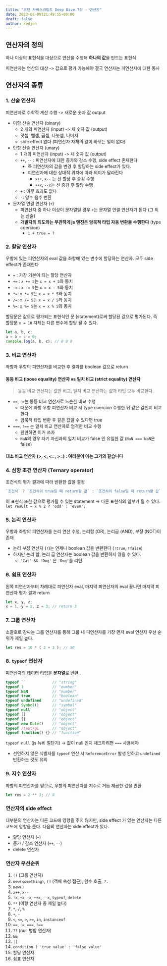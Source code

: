 ```yaml
---
title: "모던 자바스크립트 Deep Dive 7장 - 연산자"
date: 2023-08-09T21:49:55+09:00
draft: false
author: redjen
---
```


## 연산자의 정의

하나 이상의 표현식을 대상으로 연산을 수행해 **하나의 값**을 만드는 표현식

피연산자는 연산의 대상 -> 값으로 평가 가능해야
결국 연산자는 피연산자에 대한 동사

## 연산자의 종류

### 1. 산술 연산자

피연산자로 수학적 계산 수행 -> 새로운 숫자 값 output

- 이항 산술 연산자 (binary)
   - 2 개의 피연산자 (input) -> 새 숫자 값 (output)
   - 덧셈, 뺄셈, 곱셈, 나눗셈, 나머지
   - side effect 없다 (피연산자 자체의 값이 바뀌는 일이 없다)
- 단항 산술 연산자 (unary)
   - 1 개의 피연산자 (input) -> 새 숫자 값 (output)
   - `++`, `--` : 피연산자에 대한 증가와 감소 수행, side effect 존재한다
      - 즉 피연산자의 값을 변경 후 할당하는 side effect가 있다.
      - 피연산자에 대한 상대적 위치에 따라 의미가 달라진다
         - `x++`, `x--` 는 선 할당 후 증감 수행
         - `++x`, `--x`는 선 증감 후 할당 수행
   - `+` : 아무 효과도 없다
   - `-`: 양수 음수 변환
- 문자열 연결 연산자 (`+`)
   - 피연산자 중 하나 이상이 문자열일 경우 `+`는 문자열 연결 연산자가 된다 (그 외는 산술)
   - **개발자의 의도와는 무관하게 js 엔진은 암묵적 타입 자동 변환을 수행한다** (type coercion)
      - `1 + true = ?`

### 2. 할당 연산자

우항에 있는 피연산자의 eval 값을 좌항에 있는 변수에 할당하는 연산자. 모두 side effect가 존재한다

- `=` : 가장 기본이 되는 할당 연산자
- `+=` : `x += 5`는 `x = x + 5`와 동치
- `-=` : `x -= 5`는 `x = x - 5`와 동치
- `*=`: `x *= 5`는 `x = x * 5`와 동치
- `/=`: `x /= 5`는 `x = x / 5`와 동치
- `%=`: `x %= 5`는 `x = x % 5`와 동치

할당문은 값으로 평가되는 표현식인 문 (statement)로써 할당된 값으로 평가된다.
즉 할당문 `x = 10` 자체는 다른 변수에 할당 될 수 있다.
```js
let a, b, c;
a = b = c = 0;
console.log(a, b, c); // 0 0 0 
```

### 3. 비교 연산자

좌항과 우항의 피연산자를 비교한 후 결과를 boolean 값으로 return

#### 동등 비교  (loose equality) 연산자 vs 일치 비교 (strict equality) 연산자

> 동등 비교 연산자는 값만 비교, 일치 비교 연산자는 값과 타입 모두 비교한다.

- `==`, `!=`는 동등 비교 연산자로 느슨한 비교 수행
   - 때문에 좌항 우항 피연산자 비교 시 type coercion 수행한 뒤 같은 값인지 비교한다
   - 암묵적 타입 변환 후 같은 값일 수 있다면 true
- `===`, `!==` 는 일치 비교 연산자로 엄격한 비교 수행
   - 웬만하면 이거 쓰자
   - `NaN`의 경우 자기 자신과의 일치 비교가 false 인 유일한 값 (`NaN === NaN`은 false) 

#### 대소 비교 연산자 (>, <, <=, >=) : 여러분이 아는 그거와 같습니다

### 4. 삼항 조건 연산자 (Ternary operator)

조건식의 평가 결과에 따라 반환한 값을 결정

```js
`조건식` ? `조건식이 true일 때 return할 값` : `조건식이 false일 때 return할 값`
```

이 표현식 또한 값으로 평가될 수 있는 statement -> 다른 표현식의 일부가 될 수 있다.
`let result = x % 2 ? 'odd' : 'even';`

### 5. 논리 연산자

우항과 좌항의 피연산자를 논리 연산 수행, 논리합 (OR), 논리곱 (AND), 부정 (NOT)이 존재
- 논리 부정 연산자 (`!`)는 언제나 boolean 값을 반환한다 (`!true`, `!false`)
- 하지만 논리 합, 논리 곱 연산자는 boolean 값을 반환하지 않을 수 있다.
   - `'Cat' && 'Dog'` 은 `'Dog'`를 리턴 

### 6. 쉼표 연산자

왼쪽 피연산자부터 차례대로 피연산자 eval, 
마지막 피연산자의 eval 끝나면 마지막 피연산자 평가 결과 return
```js
let x, y, z;
x = 1, y = 2, z = 3; // return 3
```

### 7. 그룹 연산자

소괄호로 감싸는 그룹 연산자를 통해 그룹 내 피연산자를 가장 먼저 eval
연산자 우선 순위가 제일 높다.
```js
let res = 10 * ( 2 + 3 ); // 50 
```

### 8. `typeof` 연산자

피연산자의 데이터 타입을 **문자열**로 반환..
```js
typeof ``            // "string"
typeof 1             // "number"
typeof NaN           // "number"
typeof true          // "boolean"
typeof undefined     // "undefined"
typeof Symbol()      // "symbol"
typeof null          // "object"
typeof []            // "object"
typeof {}            // "object"
typeof new Date()    // "object"
typeof /test/gi      // "object"
typeof function() {} // "function"
```

`typeof null` (js 뉴비 절단기) -> 값이 null 인지 체크하려면 `===` 사용해야
- 선언하지 않은 식별자를 `typeof` 연산 시 `ReferenceError` 발생 안하고 `undefined` 반환하는 것도 유의

### 9. 지수 연산자

좌항의 피연산자를 밑으로, 우항의 피연산자를 지수로 거듭 제곱한 값을 반환
```js
let res = 2 ** 3; // 8
```

### 연산자의 side effect

대부분의 연산자는 다른 코드에 영향을 주지 않지만, side effect 가 있는 연산자는 다른 코드에 영향을 준다. 다음의 연산자는 side effect가 있다.
- 할당 연산자 (`=`)
- 증가 / 감소 연산자 (`++`, `--`)
- delete 연산자


### 연산자 우선순위

1. `()` (그룹 연산자) 
2. `new(something)`, `[]` (객체 속성 접근), 함수 호출, `?.`
3. `new()`
4. `x++`, `x--`
5. `!x`, `+x`, `-x`, `++x`, `--x`, `typeof`, `delete`
6. `**` (이항 연산자 중 제일 높다)
7. `*`, `/`, `%`
8. `+`, `-`
9. `<`, `<=`, `>`, `>=`, `in`, `instanceof`
10. `==`, `!=`, `===`, `!==`
11. `??` (null 병합 연산자)
12. `&&`
13. `||`
14. `condition ? 'true value' : 'false value'`
15. 할당 연산자
16. 쉼표 연산자